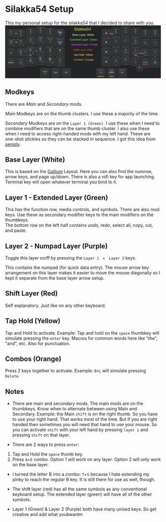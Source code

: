 # Silakka54 Setup
This my personal setup for the silakka54 that I decided to share with you. 
![text](https://github.com/TheTechRun/ttr-silakka54/blob/master/keycheat.png)

## Modkeys
There are _Main_ and _Secondary_ mods.

_Main_ Modkeys are on the thumb clusters. I use these a majority of the time.

_Secondary_ Modkeys are on the `Layer 1 (Green)`. I use these when I need to combine modifiers that are on the same thumb cluster. I also use these when I need to access right-handed mods with my left hand. These are one-shot stickies so they can be stacked in sequence. I got this idea from [seniply](https://stevep99.github.io/seniply/).

## Base Layer (White)
This is based on the [Gallium](https://github.com/GalileoBlues/Gallium) Layout. Here you can also find the numrow, arrow keys, and  page up/down. There is also a rofi key for app launching. Terminal key will open whatever terminal you bind to it. 

## Layer 1 - Extended Layer (Green)
This has the function row, media controls, and symbols. There are also mod keys. Use these as secondary modifier keys to the main modifiers on the thumbkeys.  
The bottom row on the left half contains undo, redo, select all, copy, cut, and paste. 

## Layer 2 - Numpad Layer (Purple)
Toggle this layer on/ff by pressing the `Layer 1 ` + ` Layer 2` keys. 

This contains the numpad (for quick data entry). The mouse arrow key arrangement on this layer makes it easier to move the mouse diagonally so I kept it separate from the base layer arrow setup. 

## Shift Layer (Red)
Self explanatory. Just like on any other keyboard. 

## Tap Hold (Yellow)
Tap and Hold to activate. 
Example: Tap and hold on the `space` thumbkey will simulate pressing the `enter` key. 
Macros for common words here like "the", "and", etc. Also for punctuation. 

## Combos (Orange)
Press 2 keys together to activate. 
Example: `B+L` will simulate pressing `Delete`. 

## Notes
- There are main and secondary mods. The main mods are on the thumbkeys. Know when to alternate between using Main and Secondary. Example: the Main `shift` is on the right thumb. So you have to use your right hand. That works most of the time. But if you are right handed then sometimes you will need that hand to use your mouse. So you can activate `shift` with your left hand by pressing `layer 1`  and pressing `shift` on that layer. 

-  There are 2 ways to press `enter`:
1. Tap and Hold the `space` thumb key.
2.  Press `A`+`E` combo.
Option 1 will work on any layer. 
Option 2 will only work on the base layer. 

- I turned the letter B into a combo: `T`+`S` because I hate extending my pinky to reach the regular B key. It is still there for use as well, though.

- The shift layer (red) has all the same symbols as any conventional keyboard setup. The extended layer (green) will have all of the other symbols. 

- Layer 1 (Green) & Layer 2 (Purple) both have  many unised keys. So get creative and add what youbwantm 
